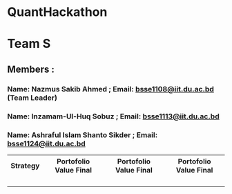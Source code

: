 # QuantHackathon

# Team S
## Members : 
### Name: Nazmus Sakib Ahmed  ;  Email: bsse1108@iit.du.ac.bd  (Team Leader)
### Name: Inzamam-Ul-Huq Sobuz ;  Email: bsse1113@iit.du.ac.bd
### Name: Ashraful Islam Shanto Sikder  ;  Email: bsse1124@iit.du.ac.bd


<table>
<tr> <th> Strategy </th> <th> Portofolio Value Final </th> <th> Portofolio Value Final </th> <th> Portofolio Value Final </th></tr>
<tr><td></td><td></td><td></td><td></td></tr>
<tr><td></td><td></td><td></td><td></td></tr>
<tr><td></td><td></td><td></td><td></td></tr>
<tr><td></td><td></td><td></td><td></td></tr>

</table>
